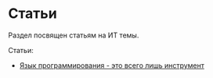 # Статьи
Раздел посвящен статьям на ИТ темы.

Статьи:  
* [Язык программирования - это всего лишь инструмент](https://github.com/boogiedk/dotnetfaq/blob/master/articles/common/2020-29-08-language-is-a-tool.md)<br>

